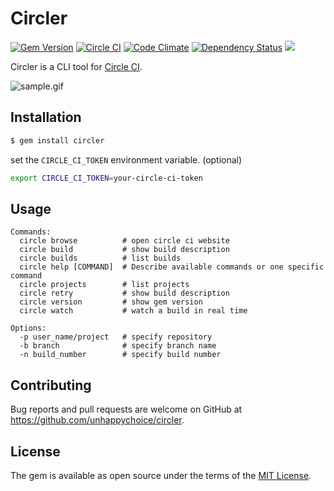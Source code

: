 # Circler

[![Gem Version](https://badge.fury.io/rb/circler.svg)](https://badge.fury.io/rb/circler)
[![Circle CI](https://circleci.com/gh/unhappychoice/Circler.svg?style=shield)](https://circleci.com/gh/unhappychoice/Circler)
[![Code Climate](https://codeclimate.com/github/unhappychoice/Circler/badges/gpa.svg)](https://codeclimate.com/github/unhappychoice/Circler)
[![Dependency Status](https://gemnasium.com/badges/github.com/unhappychoice/Circler.svg)](https://gemnasium.com/github.com/unhappychoice/Circler)
![](http://ruby-gem-downloads-badge.herokuapp.com/circler?type=total)

Circler is a CLI tool for [Circle CI](https://circleci.com).

![sample.gif](https://github.com/unhappychoice/circler/raw/master/movie/rec.gif)

## Installation

```sh
$ gem install circler
```

set the `CIRCLE_CI_TOKEN` environment variable. (optional)

```sh
export CIRCLE_CI_TOKEN=your-circle-ci-token
```

## Usage
```
Commands:
  circle browse          # open circle ci website
  circle build           # show build description
  circle builds          # list builds
  circle help [COMMAND]  # Describe available commands or one specific command
  circle projects        # list projects
  circle retry           # show build description
  circle version         # show gem version
  circle watch           # watch a build in real time

Options:
  -p user_name/project   # specify repository
  -b branch              # specify branch name
  -n build_number        # specify build number
```

## Contributing

Bug reports and pull requests are welcome on GitHub at https://github.com/unhappychoice/circler.

## License

The gem is available as open source under the terms of the [MIT License](http://opensource.org/licenses/MIT).
